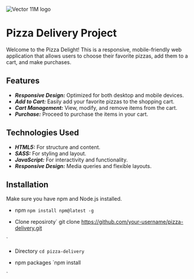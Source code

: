 ![Vector 11M logo](https://github.com/Martenelias/Small-projects/assets/124877606/b4005eff-cfa4-4bae-b81a-2d6f8f390906) 

# Pizza Delivery Project 
Welcome to the Pizza Delight! This is a responsive, mobile-friendly web application that allows users to choose their favorite pizzas, add them to a cart, and make purchases.  

## Features 
- ***Responsive Design:*** Optimized for both desktop and mobile devices. 
- ***Add to Cart:*** Easily add your favorite pizzas to the shopping cart. 
- ***Cart Management:*** View, modify, and remove items from the cart. 
- ***Purchase:*** Proceed to purchase the items in your cart.

## Technologies Used 
- ***HTML5:*** For structure and content. 
- ***SASS:*** For styling and layout. 
- ***JavaScript:*** For interactivity and functionality. 
- ***Responsive Design:*** Media queries and flexible layouts.

## Installation 
Make sure you have npm and Node.js installed. 

- npm 
`npm install npm@latest -g
` 

- Clone reposiroty`
git clone https://github.com/your-username/pizza-delivery.git

`
- Directory 
`cd pizza-delivery` 

- npm packages
`npm install

` 


